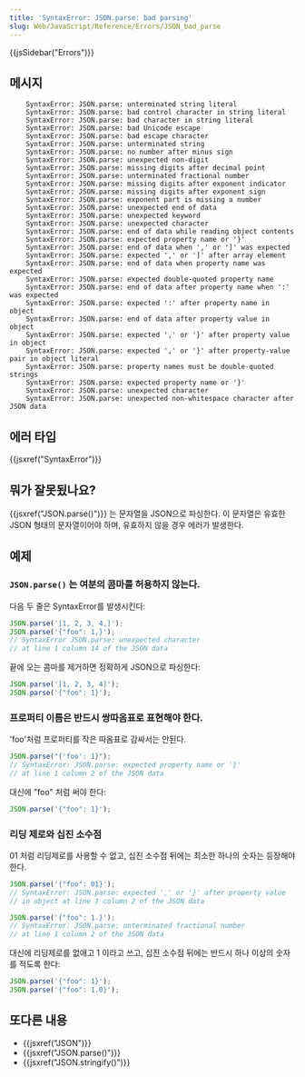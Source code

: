 ```yaml
---
title: 'SyntaxError: JSON.parse: bad parsing'
slug: Web/JavaScript/Reference/Errors/JSON_bad_parse
---
```

{{jsSidebar("Errors")}}

## 메시지

```
    SyntaxError: JSON.parse: unterminated string literal
    SyntaxError: JSON.parse: bad control character in string literal
    SyntaxError: JSON.parse: bad character in string literal
    SyntaxError: JSON.parse: bad Unicode escape
    SyntaxError: JSON.parse: bad escape character
    SyntaxError: JSON.parse: unterminated string
    SyntaxError: JSON.parse: no number after minus sign
    SyntaxError: JSON.parse: unexpected non-digit
    SyntaxError: JSON.parse: missing digits after decimal point
    SyntaxError: JSON.parse: unterminated fractional number
    SyntaxError: JSON.parse: missing digits after exponent indicator
    SyntaxError: JSON.parse: missing digits after exponent sign
    SyntaxError: JSON.parse: exponent part is missing a number
    SyntaxError: JSON.parse: unexpected end of data
    SyntaxError: JSON.parse: unexpected keyword
    SyntaxError: JSON.parse: unexpected character
    SyntaxError: JSON.parse: end of data while reading object contents
    SyntaxError: JSON.parse: expected property name or '}'
    SyntaxError: JSON.parse: end of data when ',' or ']' was expected
    SyntaxError: JSON.parse: expected ',' or ']' after array element
    SyntaxError: JSON.parse: end of data when property name was expected
    SyntaxError: JSON.parse: expected double-quoted property name
    SyntaxError: JSON.parse: end of data after property name when ':' was expected
    SyntaxError: JSON.parse: expected ':' after property name in object
    SyntaxError: JSON.parse: end of data after property value in object
    SyntaxError: JSON.parse: expected ',' or '}' after property value in object
    SyntaxError: JSON.parse: expected ',' or '}' after property-value pair in object literal
    SyntaxError: JSON.parse: property names must be double-quoted strings
    SyntaxError: JSON.parse: expected property name or '}'
    SyntaxError: JSON.parse: unexpected character
    SyntaxError: JSON.parse: unexpected non-whitespace character after JSON data
```

## 에러 타입

{{jsxref("SyntaxError")}}

## 뭐가 잘못됬나요?

{{jsxref("JSON.parse()")}} 는 문자열을 JSON으로 파싱한다. 이 문자열은 유효한 JSON 형태의 문자열이어야 하며, 유효하지 않을 경우 에러가 발생한다.

## 예제

### `JSON.parse()` 는 여분의 콤마를 허용하지 않는다.

다음 두 줄은 SyntaxError를 발생시킨다:

```js example-bad
JSON.parse('[1, 2, 3, 4,]');
JSON.parse('{"foo": 1,}');
// SyntaxError JSON.parse: unexpected character
// at line 1 column 14 of the JSON data
```

끝에 오는 콤마를 제거하면 정확하게 JSON으로 파싱한다:

```js example-good
JSON.parse('[1, 2, 3, 4]');
JSON.parse('{"foo": 1}');
```

### 프로퍼티 이름은 반드시 쌍따옴표로 표현해야 한다.

'foo'처럼 프로퍼티를 작은 따옴표로 감싸서는 안된다.

```js example-bad
JSON.parse("{'foo': 1}");
// SyntaxError: JSON.parse: expected property name or '}'
// at line 1 column 2 of the JSON data
```

대신에 "foo" 처럼 써야 한다:

```js example-good
JSON.parse('{"foo": 1}');
```

### 리딩 제로와 십진 소수점

01 처럼 리딩제로를 사용할 수 없고, 십진 소수점 뒤에는 최소한 하나의 숫자는 등장해야 한다.

```js example-bad
JSON.parse('{"foo": 01}');
// SyntaxError: JSON.parse: expected ',' or '}' after property value
// in object at line 1 column 2 of the JSON data

JSON.parse('{"foo": 1.}');
// SyntaxError: JSON.parse: unterminated fractional number
// at line 1 column 2 of the JSON data
```

대신에 리딩제로를 없애고 1 이라고 쓰고, 십진 소수점 뒤에는 반드시 하나 이상의 숫자를 적도록 한다:

```js example-good
JSON.parse('{"foo": 1}');
JSON.parse('{"foo": 1.0}');
```

## 또다른 내용

- {{jsxref("JSON")}}
- {{jsxref("JSON.parse()")}}
- {{jsxref("JSON.stringify()")}}

